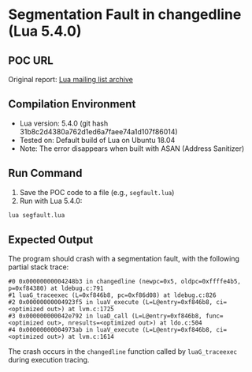 # Segmentation Fault in changedline (Lua 5.4.0)

## POC URL
Original report: [Lua mailing list archive](http://lua-users.org/lists/lua-l/2020-07/msg00123.html)

## Compilation Environment
- Lua version: 5.4.0 (git hash 31b8c2d4380a762d1ed6a7faee74a1d107f86014)
- Tested on: Default build of Lua on Ubuntu 18.04
- Note: The error disappears when built with ASAN (Address Sanitizer)

## Run Command
1. Save the POC code to a file (e.g., `segfault.lua`)
2. Run with Lua 5.4.0:
```bash
lua segfault.lua
```

## Expected Output
The program should crash with a segmentation fault, with the following partial stack trace:
```
#0 0x00000000004248b3 in changedline (newpc=0x5, oldpc=0xffffe4b5, p=0xf84380) at ldebug.c:791
#1 luaG_traceexec (L=0xf846b8, pc=0xf86d08) at ldebug.c:826
#2 0x00000000004923f5 in luaV_execute (L=L@entry=0xf846b8, ci=<optimized out>) at lvm.c:1725
#3 0x000000000042e792 in luaD_call (L=L@entry=0xf846b8, func=<optimized out>, nresults=<optimized out>) at ldo.c:504
#4 0x00000000004973ab in luaV_execute (L=L@entry=0xf846b8, ci=<optimized out>) at lvm.c:1614
```

The crash occurs in the `changedline` function called by `luaG_traceexec` during execution tracing.